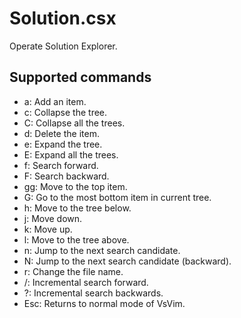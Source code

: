 Solution.csx
===

Operate Solution Explorer.  

## Supported commands

- a: Add an item.
- c: Collapse the tree.
- C: Collapse all the trees.
- d: Delete the item.
- e: Expand the tree.
- E: Expand all the trees.
- f: Search forward.
- F: Search backward.
- gg: Move to the top item.
- G: Go to the most bottom item in current tree.
- h: Move to the tree below.
- j: Move down.
- k: Move up.
- l: Move to the tree above.
- n: Jump to the next search candidate.
- N: Jump to the next search candidate (backward).
- r: Change the file name.
- /: Incremental search forward.
- ?: Incremental search backwards.
- Esc: Returns to normal mode of VsVim.

